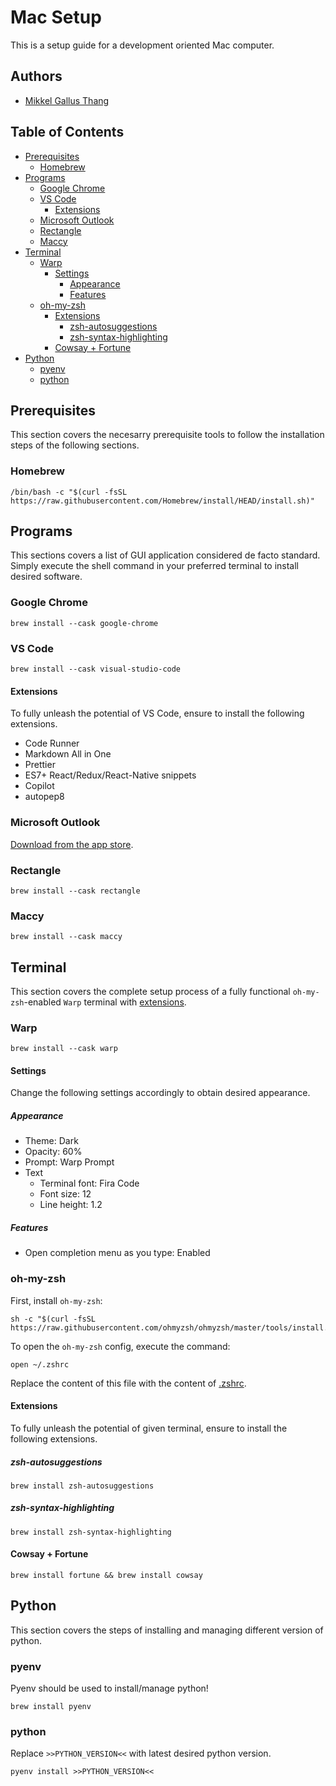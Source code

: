 # Mac Setup <!-- omit from toc -->

This is a setup guide for a development oriented Mac computer.

## Authors <!-- omit from toc -->

- [Mikkel Gallus Thang](https://github.com/mikkelgthang)

## Table of Contents <!-- omit from toc -->

- [Prerequisites](#prerequisites)
  - [Homebrew](#homebrew)
- [Programs](#programs)
  - [Google Chrome](#google-chrome)
  - [VS Code](#vs-code)
    - [Extensions](#extensions)
  - [Microsoft Outlook](#microsoft-outlook)
  - [Rectangle](#rectangle)
  - [Maccy](#maccy)
- [Terminal](#terminal)
  - [Warp](#warp)
    - [Settings](#settings)
      - [Appearance](#appearance)
      - [Features](#features)
  - [oh-my-zsh](#oh-my-zsh)
    - [Extensions](#extensions-1)
      - [zsh-autosuggestions](#zsh-autosuggestions)
      - [zsh-syntax-highlighting](#zsh-syntax-highlighting)
    - [Cowsay + Fortune](#cowsay--fortune)
- [Python](#python)
  - [pyenv](#pyenv)
  - [python](#python-1)

## Prerequisites

This section covers the necesarry prerequisite tools to follow the installation steps of the following sections.

### Homebrew

```shell
/bin/bash -c "$(curl -fsSL https://raw.githubusercontent.com/Homebrew/install/HEAD/install.sh)"
```

## Programs

This sections covers a list of GUI application considered de facto standard. Simply execute the shell command in your preferred terminal to install desired software.

### Google Chrome

```shell
brew install --cask google-chrome
```

### VS Code

```shell
brew install --cask visual-studio-code
```

#### Extensions

To fully unleash the potential of VS Code, ensure to install the following extensions.

- Code Runner
- Markdown All in One
- Prettier
- ES7+ React/Redux/React-Native snippets
- Copilot
- autopep8

### Microsoft Outlook

[Download from the app store](https://apps.apple.com/dk/app/microsoft-outlook/id985367838?mt=12).

### Rectangle

```shell
brew install --cask rectangle
```

### Maccy

```shell
brew install --cask maccy
```

## Terminal

This section covers the complete setup process of a fully functional `oh-my-zsh`-enabled `Warp` terminal with [extensions](#extensions).

### Warp

```shell
brew install --cask warp
```

#### Settings

Change the following settings accordingly to obtain desired appearance.

##### Appearance

- Theme: Dark
- Opacity: 60%
- Prompt: Warp Prompt
- Text
  - Terminal font: Fira Code
  - Font size: 12
  - Line height: 1.2

##### Features

- Open completion menu as you type: Enabled

### oh-my-zsh

First, install `oh-my-zsh`:

```shell
sh -c "$(curl -fsSL https://raw.githubusercontent.com/ohmyzsh/ohmyzsh/master/tools/install.sh)"
```

To open the `oh-my-zsh` config, execute the command:

```shell
open ~/.zshrc
```

Replace the content of this file with the content of [.zshrc](/.zshrc).

#### Extensions

To fully unleash the potential of given terminal, ensure to install the following extensions.

##### zsh-autosuggestions

```shell
brew install zsh-autosuggestions
```

##### zsh-syntax-highlighting

```shell
brew install zsh-syntax-highlighting
```

#### Cowsay + Fortune

```shell
brew install fortune && brew install cowsay
```

## Python

This section covers the steps of installing and managing different version of python.

### pyenv

Pyenv should be used to install/manage python!

```shell
brew install pyenv
```

### python

Replace `>>PYTHON_VERSION<<` with latest desired python version.

```shell
pyenv install >>PYTHON_VERSION<<
```
